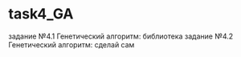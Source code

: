# task4_GA
задание №4.1 Генетический алгоритм: библиотека
задание №4.2 Генетический алгоритм: сделай сам 

